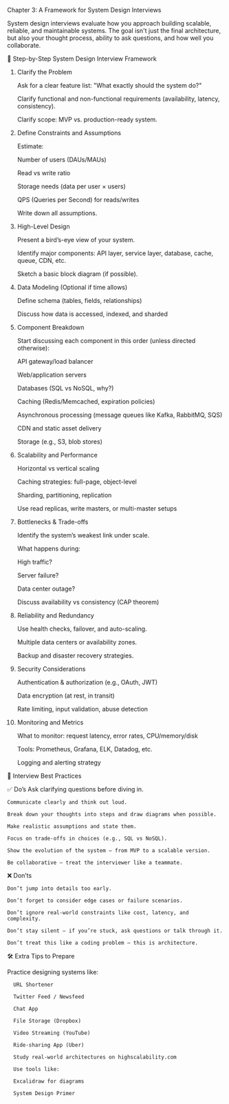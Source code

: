 Chapter 3: A Framework for System Design Interviews

System design interviews evaluate how you approach building scalable, reliable, and maintainable systems. The goal isn't just the final architecture, but also your thought process, ability to ask questions, and how well you collaborate.

🧠 Step-by-Step System Design Interview Framework


1. Clarify the Problem
   
      Ask for a clear feature list: "What exactly should the system do?"
      
      Clarify functional and non-functional requirements (availability, latency, consistency).
      
      Clarify scope: MVP vs. production-ready system.

2. Define Constraints and Assumptions

    Estimate:
      
      Number of users (DAUs/MAUs)
    
      Read vs write ratio
      
      Storage needs (data per user × users)
      
      QPS (Queries per Second) for reads/writes
      
      Write down all assumptions.

4. High-Level Design
   
   Present a bird’s-eye view of your system.
    
    Identify major components: API layer, service layer, database, cache, queue, CDN, etc.
  
    Sketch a basic block diagram (if possible).

5. Data Modeling (Optional if time allows)

    Define schema (tables, fields, relationships)
    
    Discuss how data is accessed, indexed, and sharded

6. Component Breakdown

    Start discussing each component in this order (unless directed otherwise):
    
    API gateway/load balancer
    
    Web/application servers
    
    Databases (SQL vs NoSQL, why?)
    
    Caching (Redis/Memcached, expiration policies)
    
    Asynchronous processing (message queues like Kafka, RabbitMQ, SQS)
    
    CDN and static asset delivery
    
    Storage (e.g., S3, blob stores)


7. Scalability and Performance

    Horizontal vs vertical scaling
    
    Caching strategies: full-page, object-level
    
    Sharding, partitioning, replication
    
    Use read replicas, write masters, or multi-master setups

8. Bottlenecks & Trade-offs
   
    Identify the system’s weakest link under scale.
    
    What happens during:
    
    High traffic?
    
    Server failure?
    
    Data center outage?
    
    Discuss availability vs consistency (CAP theorem)

9. Reliability and Redundancy
   
    Use health checks, failover, and auto-scaling.
    
    Multiple data centers or availability zones.
    
    Backup and disaster recovery strategies.

10. Security Considerations

    Authentication & authorization (e.g., OAuth, JWT)
    
    Data encryption (at rest, in transit)
    
    Rate limiting, input validation, abuse detection

11. Monitoring and Metrics
    
    What to monitor: request latency, error rates, CPU/memory/disk
    
    Tools: Prometheus, Grafana, ELK, Datadog, etc.
    
    Logging and alerting strategy


📝 Interview Best Practices


✅ Do’s
    Ask clarifying questions before diving in.
    
    Communicate clearly and think out loud.
    
    Break down your thoughts into steps and draw diagrams when possible.
    
    Make realistic assumptions and state them.
    
    Focus on trade-offs in choices (e.g., SQL vs NoSQL).
    
    Show the evolution of the system — from MVP to a scalable version.
    
    Be collaborative — treat the interviewer like a teammate.

❌ Don’ts


    Don’t jump into details too early.
    
    Don’t forget to consider edge cases or failure scenarios.
    
    Don’t ignore real-world constraints like cost, latency, and complexity.
    
    Don’t stay silent — if you’re stuck, ask questions or talk through it.
    
    Don’t treat this like a coding problem — this is architecture.

🛠️ Extra Tips to Prepare


  Practice designing systems like:

      URL Shortener
      
      Twitter Feed / Newsfeed
      
      Chat App
      
      File Storage (Dropbox)
      
      Video Streaming (YouTube)
      
      Ride-sharing App (Uber)
      
      Study real-world architectures on highscalability.com
      
      Use tools like:
      
      Excalidraw for diagrams
      
      System Design Primer


